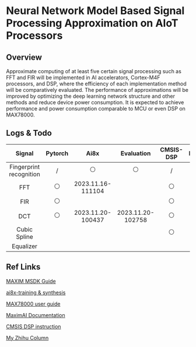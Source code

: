 # Neural Network Model Based Signal Processing Approximation on AIoT Processors 

## Overview

Approximate computing of at least five certain signal processing such as FFT and FIR will be implemented in AI accelerators, Cortex-M4F processors, and DSP, where the efficiency of each implementation method will be comparatively evaluated. The performance of approximations will be improved by optimizing the deep learning network structure and other methods and reduce device power consumption. It is expected to achieve performance and power consumption comparable to MCU or even DSP on MAX78000.

## Logs & Todo

| Signal                  | Pytorch | Ai8x              | Evaluation        | CMSIS-DSP | DSP(?) | DVFS(?) |
|:-----------------------:|:-------:|:-----------------:|:-----------------:|:---------:|:------:|:-------:|
| Fingerprint recognition | /       | ⚪                 | ⚪                 | /         | /      | /       |
| FFT                     | ⚪       | 2023.11.16-111104 |                   | ⚪         |        |         |
| FIR                     | ⚪       |                   |                   | ⚪         |        |         |
| DCT                     | ⚪       | 2023.11.20-100437 | 2023.11.20-102758 | ⚪         |        |         |
| Cubic Spline            |         |                   |                   | ⚪          |        |         |
| Equalizer               |         |                   |                   |           |        |         |

## Ref Links

[MAXIM MSDK Guide](https://analog-devices-msdk.github.io/msdk/USERGUIDE)

[ai8x-training & synthesis](https://github.com/MaximIntegratedAI/ai8x-synthesis)

[MAX78000 user guide](https://www.analog.com/media/en/technical-documentation/user-guides/max78000-user-guide.pdf)

[MaximAI Documentation](https://github.com/MaximIntegratedAI/MaximAI_Documentation)

[CMSIS DSP instruction](https://www.keil.com/pack/doc/CMSIS/DSP/html)

[My Zhihu Column](https://www.zhihu.com/column/c_1701895548897017856)

